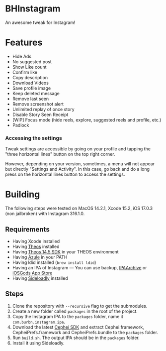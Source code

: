 # BHInstagram
An awesome tweak for Instagram!

# Features
- Hide Ads
- No suggested post
- Show Like count
- Confirm like
- Copy description
- Download Videos
- Save profile image
- Keep deleted message
- Remove last seen
- Remove screenshot alert
- Unlimited replay of once story
- Disable Story Seen Receipt
- [WIP] Focus mode (hide reels, explore, suggested reels and profile, etc.)
- Padlock

### Accessing the settings

Tweak settings are accessible by going on your profile and tapping the "three horizontal lines" button on the top right corner.

However, depending on your version, sometimes, a menu will not appear but directly "Settings and Activity".
In this case, go back and do a long press on the horizontal lines button to access the settings.

# Building
The following steps were tested on MacOS 14.2.1, Xcode 15.2, iOS 17.0.3 (non jailbroken) with Instagram 316.1.0.

## Requirements
- Having Xcode installed
- Having [Theos](https://theos.dev/docs/installation-macos) installed
- Having [Theos 14.5 SDK](https://github.com/theos/sdks) in your THEOS environment
- Having [Azule](https://github.com/Al4ise/Azule/wiki) in your PATH
- Having ldid installed (`brew install ldid`)
- Having an IPA of Instagram — You can use backup, [IPAArchive](https://ipaarchive.com/) or [iOSGods App Store](https://armconverter.com/decryptedappstore/us)
- Having [Sideloadly](https://sideloadly.io/) installed

## Steps
1. Clone the repository with `--recursive` flag to get the submodules.
2. Create a new folder called `packages` in the root of the project.
3. Copy the Instagram IPA to the `packages` folder, name it `com.burbn.instagram.ipa`.
4. Download the latest [Cephei SDK](https://github.com/hbang/libcephei/releases) and extract Cephei.framework, CepheiPrefs.framework and CepheiPrefs.bundle to the `packages` folder.
5. Run `build.sh`. The output IPA should be in the `packages` folder.
6. Install it using Sideloadly.
